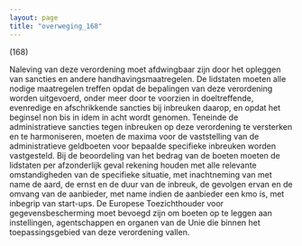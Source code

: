 ```yaml
---
layout: page
title: "overweging_168"
---
```


(168)

Naleving van deze verordening moet afdwingbaar zijn door het opleggen van sancties en andere handhavingsmaatregelen. De lidstaten moeten alle nodige maatregelen treffen opdat de bepalingen van deze verordening worden uitgevoerd, onder meer door te voorzien in doeltreffende, evenredige en afschrikkende sancties bij inbreuken daarop, en opdat het beginsel non bis in idem in acht wordt genomen. Teneinde de administratieve sancties tegen inbreuken op deze verordening te versterken en te harmoniseren, moeten de maxima voor de vaststelling van de administratieve geldboeten voor bepaalde specifieke inbreuken worden vastgesteld. Bij de beoordeling van het bedrag van de boeten moeten de lidstaten per afzonderlijk geval rekening houden met alle relevante omstandigheden van de specifieke situatie, met inachtneming van met name de aard, de ernst en de duur van de inbreuk, de gevolgen ervan en de omvang van de aanbieder, met name indien de aanbieder een kmo is, met inbegrip van start-ups. De Europese Toezichthouder voor gegevensbescherming moet bevoegd zijn om boeten op te leggen aan instellingen, agentschappen en organen van de Unie die binnen het toepassingsgebied van deze verordening vallen.